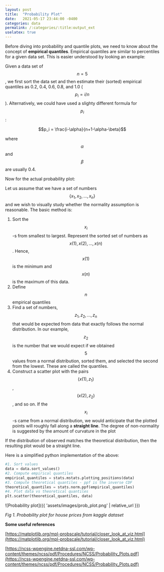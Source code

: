 ```yaml
---
layout: post
title:  "Probability Plot"
date:   2021-05-17 23:44:00 -0400
categories: data
permalink: /:categories/:title:output_ext
uselatex: true
---
```

Before diving into probability and quantile plots, we need to know about the concept of **empirical quantiles**. Empirical quantiles are similar to percentiles for a given data set. This is easier understood by looking an example:

 Given a data set of $$n = 5$$, we first sort the data set and then estimate their (sorted) empirical quantiles as 0.2, 0.4, 0.6, 0.8, and 1.0 ($$p_i = i/n$$). Alternatively, we could have used a slighty different formula for $$p_i$$:

$$p_i = \frac{i-\alpha}{n+1-\alpha-\beta}$$

where $$\alpha$$ and $$\beta$$ are usually 0.4.

Now for the actual probability plot:

Let us assume that we have a set of numbers $$\{x_1, x_2, ..., x_n\}$$ and we wish to visually study whether the normality assumption is reasonable. The basic method is:

1. Sort the $$x_i$$-s from smallest to largest. Represent the sorted set of numbers as $$x(1), x(2), ..., x(n)$$. Hence, $$x(1)$$ is the minimum and $$x(n)$$ is the maximum of this data.
2. Define $$n$$ empirical quantiles
3. Find a set of numbers, $$z_1, z_2, ..., z_n$$ that would be expected from data that exactly follows the normal distribution. In our example, $$z_2$$ is the number that we would expect if we obtained $$5$$ values from a normal distribution, sorted them, and selected the second from the lowest. These are called the quantiles.
4. Construct a scatter plot with the pairs $$(x(1), z_1)$$, $$(x(2), z_2)$$, and so on. If the $$x_i$$-s came from a normal distribution, we would anticipate that the plotted points will roughly fall along a **straight line**. The degree of non-normality is suggested by the amount of curvature in the plot

If the distribution of observed matches the theoretical distribution, then the resulting plot would be a straight line.

Here is a simplified python implementation of the above:

```python
#1. Sort values
data = data.sort_values()
#2. Compute empirical quantiles
empirical_quantiles = stats.mstats.plotting_positions(data)
#3. Compute theoretical quantiles - ppf is the inverse CDF
theoretical_quantiles = stats.norm.ppf(empirical_quantiles)
#4. Plot data vs theoretical quantiles
plt.scatter(theoretical_quantiles, data)
```

![Probability plot]({{ 'assets/images/prob_plot.png' | relative_url }})

*Fig 1. Probability plot for house prices from kaggle dataset*

**Some useful references**

[https://matplotlib.org/mpl-probscale/tutorial/closer_look_at_viz.html](https://matplotlib.org/mpl-probscale/tutorial/closer_look_at_viz.html)

[https://ncss-wpengine.netdna-ssl.com/wp-content/themes/ncss/pdf/Procedures/NCSS/Probability_Plots.pdf](https://ncss-wpengine.netdna-ssl.com/wp-content/themes/ncss/pdf/Procedures/NCSS/Probability_Plots.pdf)

